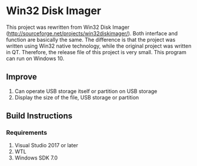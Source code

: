 # Win32 Disk Imager

This project was rewritten from Win32 Disk Imager (http://sourceforge.net/projects/win32diskimager/). Both interface and function are basically the same. The difference is that the project was written using Win32 native technology, while the original project was written in QT. Therefore, the release file of this project is very small. 
This program can run on Windows 10.

## Improve
1. Can operate USB storage itself or partition on USB storage
2. Display the size of the file, USB storage or partition

## Build Instructions
### Requirements
1. Visual Studio 2017 or later
2. WTL
2. Windows SDK 7.0
